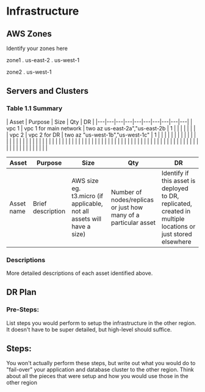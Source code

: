 # Infrastructure

## AWS Zones
Identify your zones here

zone1
. us-east-2
. us-west-1

zone2
. us-west-1

## Servers and Clusters

### Table 1.1 Summary

|  Asset | Purpose  |  Size | Qty  | DR  |
|---|---|---|---|---|---|---|---|---|---|
|  vpc 1 | vpc 1 for main network  |  two az us-east-2a","us-east-2b |  1 |   |   |   |   |   |   |
| vpc 2  | vpc 2 for DR  |  two az "us-west-1b","us-west-1c" | 1  |   |   |   |   |   |   |
|   |   |   |   |   |   |   |   |   |   |
|   |   |   |   |   |   |   |   |   |   |
|   |   |   |   |   |   |   |   |   |   |
|   |   |   |   |   |   |   |   |   |   |
|   |   |   |   |   |   |   |   |   |   |
|   |   |   |   |   |   |   |   |   |   |
|   |   |   |   |   |   |   |   |   |   |






| Asset      | Purpose           | Size                                                                   | Qty                                                             | DR                                                                                                           |
|------------|-------------------|------------------------------------------------------------------------|-----------------------------------------------------------------|--------------------------------------------------------------------------------------------------------------|
| Asset name | Brief description | AWS size eg. t3.micro (if applicable, not all assets will have a size) | Number of nodes/replicas or just how many of a particular asset | Identify if this asset is deployed to DR, replicated, created in multiple locations or just stored elsewhere |

### Descriptions
More detailed descriptions of each asset identified above.

## DR Plan
### Pre-Steps:
List steps you would perform to setup the infrastructure in the other region. It doesn't have to be super detailed, but high-level should suffice.

## Steps:
You won't actually perform these steps, but write out what you would do to "fail-over" your application and database cluster to the other region. Think about all the pieces that were setup and how you would use those in the other region
